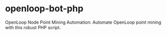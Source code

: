 # openloop-bot-php
OpenLoop Node Point Mining Automation: Automate OpenLoop point mining with this robust PHP script.
